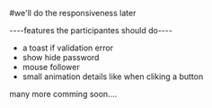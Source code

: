 #we'll do the responsiveness later

----features the participantes should do----
* a toast if validation error
* show hide password
* mouse follower
* small animation details like when cliking a button

many more comming soon....